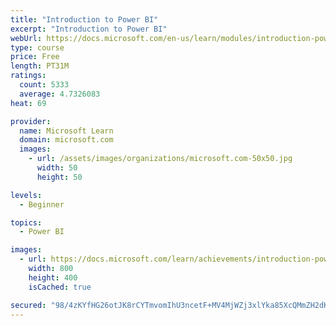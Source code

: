 ```yaml
---
title: "Introduction to Power BI"
excerpt: "Introduction to Power BI"
webUrl: https://docs.microsoft.com/en-us/learn/modules/introduction-power-bi/
type: course
price: Free
length: PT31M
ratings:
  count: 5333
  average: 4.7326083
heat: 69

provider:
  name: Microsoft Learn
  domain: microsoft.com
  images:
    - url: /assets/images/organizations/microsoft.com-50x50.jpg
      width: 50
      height: 50

levels:
  - Beginner

topics:
  - Power BI

images:
  - url: https://docs.microsoft.com/learn/achievements/introduction-power-bi-social.png
    width: 800
    height: 400
    isCached: true

secured: "98/4zKYfHG26otJK8rCYTmvomIhU3ncetF+MV4MjWZj3xlYka85XcQMmZH2dKf9FH4HgKQe7/Ie6uJVj6YPM9Cp8/K8h5DparXgEheQKcFjGZSCsrxUgbv56Vw32NjCzui/BTasZf5evvqprrrd3gLZaYFfvSg1h4+DQQY0YhDF2CSF0fNXF4BbfdihyrL/7rk/WSiBbDMq8QrcFIpVHvZ3JxT/g8gAuzJOTIGWnelMw63Zw1tkfwdYjYGzPa9vudjXab61ndvdFi6axsIwP2GKZzzZRb2KND+wxKS3MSeFqik3IsRffgT8t0wPK9wtU9k4TAAc4H5IOkZQhv2kJ86wP63koOAcmaEcX11QUCvtBToZwH39EMOrZL4zMhlTBWzPDWrupRaJ9X8xDjq/2vpP6T3wCTRSFGcE5xGxMp5k=;k2X9arUihSR5eLPv2iclew=="
---
```


